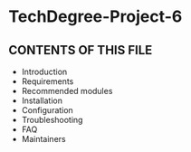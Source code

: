 # TechDegree-Project-6

## CONTENTS OF THIS FILE

- Introduction
- Requirements
- Recommended modules
- Installation
- Configuration
- Troubleshooting
- FAQ
- Maintainers
